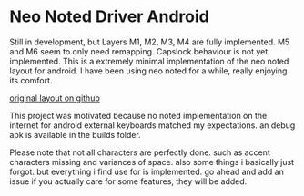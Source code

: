 # Neo Noted Driver Android
Still in development, but Layers M1, M2, M3, M4 are fully implemented. M5 and M6 seem to only need remapping. Capslock behaviour is not yet implemented.
This is a extremely minimal implementation of the neo noted layout for android. I have been using neo noted for a while, really enjoying its comfort.

[original layout on github](https://github.com/dariogoetz/noted-layout)

This project was motivated because no noted implementation on the internet for android external keyboards matched my expectations.
an debug apk is available in the builds folder.

Please note that not all characters are perfectly done. such as accent characters missing and variances of space.
also some things i basically just forgot. but everything i find use for is implemented. go ahead and add an issue if you actually care for some features, they will be added.

